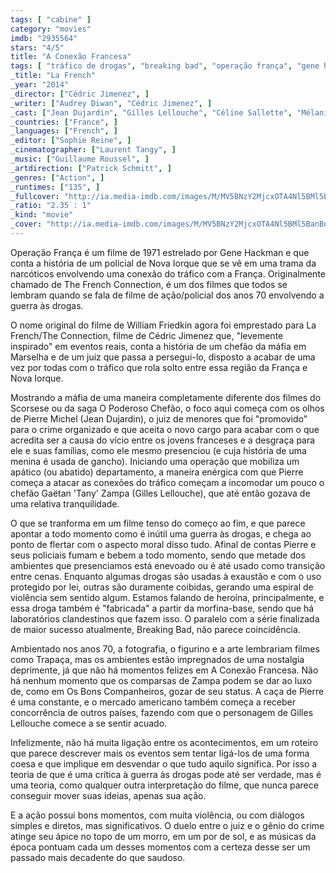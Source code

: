 ```yaml
---
tags: [ "cabine" ]
category: "movies"
imdb: "2935564"
stars: "4/5"
title: "A Conexão Francesa"
tags: [ "tráfico de drogas", "breaking bad", "operação frança", "gene hackman", "fatos reais" ]
_title: "La French"
_year: "2014"
_director: ["Cédric Jimenez", ]
_writer: ["Audrey Diwan", "Cédric Jimenez", ]
_cast: ["Jean Dujardin", "Gilles Lellouche", "Céline Sallette", "Mélanie Doutey", "Benoît Magimel", "Guillaume Gouix", "Bruno Todeschini", "Féodor Atkine", "Moussa Maaskri", ]
_countries: ["France", ]
_languages: ["French", ]
_editor: ["Sophie Reine", ]
_cinematographer: ["Laurent Tangy", ]
_music: ["Guillaume Roussel", ]
_artdirection: ["Patrick Schmitt", ]
_genres: ["Action", ]
_runtimes: ["135", ]
_fullcover: "http://ia.media-imdb.com/images/M/MV5BNzY2MjcxOTA4Nl5BMl5BanBnXkFtZTgwNjAwOTYwNTE@.jpg"
_ratio: "2.35 : 1"
_kind: "movie"
_cover: "http://ia.media-imdb.com/images/M/MV5BNzY2MjcxOTA4Nl5BMl5BanBnXkFtZTgwNjAwOTYwNTE@._V1._SX95_SY140_.jpg"
---
```

Operação França é um filme de 1971 estrelado por Gene Hackman e que conta a história de um policial de Nova Iorque que se vê em uma trama da narcóticos envolvendo uma conexão do tráfico com a França. Originalmente chamado de The French Connection, é um dos filmes que todos se lembram quando se fala de filme de ação/policial dos anos 70 envolvendo a guerra às drogas.

O nome original do filme de William Friedkin agora foi emprestado para La French/The Connection, filme de Cédric Jimenez que, "levemente inspirado" em eventos reais, conta a história de um chefão da máfia em Marselha e de um juiz que passa a persegui-lo, disposto a acabar de uma vez por todas com o tráfico que rola solto entre essa região da França e Nova Iorque.

Mostrando a máfia de uma maneira completamente diferente dos filmes do Scorsese ou da saga O Poderoso Chefão, o foco aqui começa com os olhos de Pierre Michel (Jean Dujardin), o juiz de menores que foi "promovido" para o crime organizado e que aceita o novo cargo para acabar com o que acredita ser a causa do vício entre os jovens franceses e a desgraça para ele e suas famílias, como ele mesmo presenciou (e cuja história de uma menina é usada de gancho). Iniciando uma operação que mobiliza um apático (ou abatido) departamento, a maneira enérgica com que Pierre começa a atacar as conexões do tráfico começam a incomodar um pouco o chefão Gaëtan 'Tany' Zampa (Gilles Lellouche), que até então gozava de uma relativa tranquilidade.

O que se tranforma em um filme tenso do começo ao fim, e que parece apontar a todo momento como é inútil uma guerra às drogas, e chega ao ponto de flertar com o aspecto moral disso tudo. Afinal de contas Pierre e seus policiais fumam e bebem a todo momento, sendo que metade dos ambientes que presenciamos está enevoado ou é até usado como transição entre cenas. Enquanto algumas drogas são usadas à exaustão e com o uso protegido por lei, outras são duramente coibidas, gerando uma espiral de violência sem sentido algum. Estamos falando de heroína, principalmente, e essa droga também é "fabricada" a partir da morfina-base, sendo que há laboratórios clandestinos que fazem isso. O paralelo com a série finalizada de maior sucesso atualmente, Breaking Bad, não parece coincidência.

Ambientado nos anos 70, a fotografia, o figurino e a arte lembrariam filmes como Trapaça, mas os ambientes estão impregnados de uma nostalgia deprimente, já que não há momentos felizes em A Conexão Francesa. Não há nenhum momento que os comparsas de Zampa podem se dar ao luxo de, como em Os Bons Companheiros, gozar de seu status. A caça de Pierre é uma constante, e o mercado americano também começa a receber concorrência de outros países, fazendo com que o personagem de Gilles Lellouche comece a se sentir acuado.

Infelizmente, não há muita ligação entre os acontecimentos, em um roteiro que parece descrever mais os eventos sem tentar ligá-los de uma forma coesa e que implique em desvendar o que tudo aquilo significa. Por isso a teoria de que é uma crítica à guerra às drogas pode até ser verdade, mas é uma teoria, como qualquer outra interpretação do filme, que nunca parece conseguir mover suas ideias, apenas sua ação.

E a ação possui bons momentos, com muita violência, ou com diálogos simples e diretos, mas significativos. O duelo entre o juiz e o gênio do crime atinge seu ápice no topo de um morro, em um por de sol, e as músicas da época pontuam cada um desses momentos com a certeza desse ser um passado mais decadente do que saudoso.
